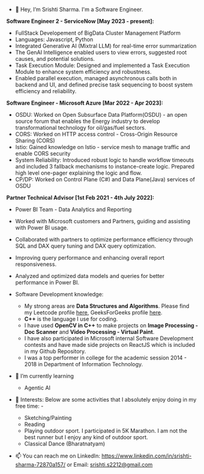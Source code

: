- 👋 Hey, I’m Srishti Sharma. I'm a Software Engineer.

**Software Engineer 2 - ServiceNow [May 2023 - present]:**
- FullStack Developement of BigData Cluster Management Platform
- Languages: Javascript, Python
- Integrated Generative AI (Mixtral LLM) for real-time error summarization
- The GenAI Intelligence enabled users to view errors, suggested root causes, and potential solutions.
- Task Execution Module: Designed and implemented a Task Execution Module to enhance system efficiency and robustness.
- Enabled parallel execution, managed asynchronous calls both in backend and UI, and defined precise task sequencing to boost system efficiency and reliability.

**Software Engineer - Microsoft Azure [Mar 2022 - Apr 2023]:**
- OSDU: Worked on Open Subsurface Data Platform(OSDU) - an open source forum that enables the Energy industry to develop transformational technology for oil/gas/fuel sectors.
- CORS: Worked on HTTP access control - Cross-Origin Resource Sharing (CORS)
- Istio: Gained knowledge on Istio - service mesh to manage traffic and enable CORS security
- System Reliability: Introduced robust logic to handle workflow timeouts and included 3 fallback mechanisms to instance-create logic. Prepared high level one-pager explaining the logic and flow.
- CP/DP: Worked on Control Plane (C#) and Data Plane(Java) services of OSDU

**Partner Technical Advisor [1st Feb 2021 - 4th July 2022]:**
- Power BI Team - Data Analytics and Reporting
- Worked with Microsoft customers and Partners, guiding and assisting with Power BI usage.
- Collaborated with partners to optimize performance efficiency through SQL and DAX query tuning and DAX query optimization.
- Improving query performance and enhancing overall report responsiveness.
- Analyzed and optimized data models and queries for better performance in Power BI.
  
- Software Development knowledge: 
  - My strong areas are **Data Structures and Algorithms**. Please find my Leetcode profile [here](https://leetcode.com/u/misty1/), GeeksForGeeks profile [here](https://auth.geeksforgeeks.org/user/misty/profile).
  - **C++** is the language I use for coding.
  - I have used **OpenCV in C++** to make projects on **Image Processing - Doc Scanner** and **Video Processing - Virtual Paint**.
  - I have also participated in Microsoft internal Software Development contests and have made side projects on ReactJS which is included in my Github Repository.
  - I was a top performer in college for the academic session 2014 - 2018 in Department of Information Technology.
  
- 🌱 I’m currently learning
    - Agentic AI
      
- 👀 Interests:
     Below are some activities that I absolutely enjoy doing in my free time: -
    - Sketching/Painting
    - Reading
    - Playing outdoor sport. I participated in 5K Marathon. I am not the best runner but I enjoy any kind of outdoor sport.
    - Classical Dance (Bharatnatyam)
      


- 📫 You can reach me on LinkedIn: https://www.linkedin.com/in/srishti-sharma-72870a157/ or Email: srishti.s2212@gmail.com

<!---
srishti-s2212/srishti-s2212 is a ✨ special ✨ repository because its `README.md` (this file) appears on your GitHub profile.
You can click the Preview link to take a look at your changes.
--->
